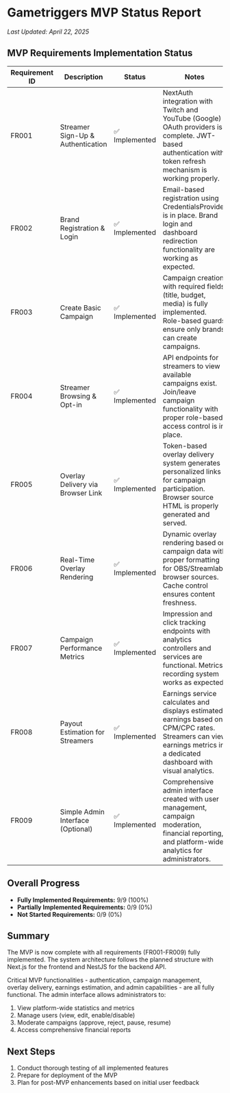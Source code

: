 # Gametriggers MVP Status Report
*Last Updated: April 22, 2025*

## MVP Requirements Implementation Status

| Requirement ID | Description | Status | Notes |
| --- | --- | --- | --- |
| FR001 | Streamer Sign-Up & Authentication | ✅ Implemented | NextAuth integration with Twitch and YouTube (Google) OAuth providers is complete. JWT-based authentication with token refresh mechanism is working properly. |
| FR002 | Brand Registration & Login | ✅ Implemented | Email-based registration using CredentialsProvider is in place. Brand login and dashboard redirection functionality are working as expected. |
| FR003 | Create Basic Campaign | ✅ Implemented | Campaign creation with required fields (title, budget, media) is fully implemented. Role-based guards ensure only brands can create campaigns. |
| FR004 | Streamer Browsing & Opt-in | ✅ Implemented | API endpoints for streamers to view available campaigns exist. Join/leave campaign functionality with proper role-based access control is in place. |
| FR005 | Overlay Delivery via Browser Link | ✅ Implemented | Token-based overlay delivery system generates personalized links for campaign participation. Browser source HTML is properly generated and served. |
| FR006 | Real-Time Overlay Rendering | ✅ Implemented | Dynamic overlay rendering based on campaign data with proper formatting for OBS/Streamlabs browser sources. Cache control ensures content freshness. |
| FR007 | Campaign Performance Metrics | ✅ Implemented | Impression and click tracking endpoints with analytics controllers and services are functional. Metrics recording system works as expected. |
| FR008 | Payout Estimation for Streamers | ✅ Implemented | Earnings service calculates and displays estimated earnings based on CPM/CPC rates. Streamers can view earnings metrics in a dedicated dashboard with visual analytics. |
| FR009 | Simple Admin Interface (Optional) | ✅ Implemented | Comprehensive admin interface created with user management, campaign moderation, financial reporting, and platform-wide analytics for administrators. |

## Overall Progress

- **Fully Implemented Requirements:** 9/9 (100%)
- **Partially Implemented Requirements:** 0/9 (0%)
- **Not Started Requirements:** 0/9 (0%)

## Summary

The MVP is now complete with all requirements (FR001-FR009) fully implemented. The system architecture follows the planned structure with Next.js for the frontend and NestJS for the backend API.

Critical MVP functionalities - authentication, campaign management, overlay delivery, earnings estimation, and admin capabilities - are all fully functional. The admin interface allows administrators to:

1. View platform-wide statistics and metrics
2. Manage users (view, edit, enable/disable)
3. Moderate campaigns (approve, reject, pause, resume)
4. Access comprehensive financial reports

## Next Steps

1. Conduct thorough testing of all implemented features
2. Prepare for deployment of the MVP
3. Plan for post-MVP enhancements based on initial user feedback